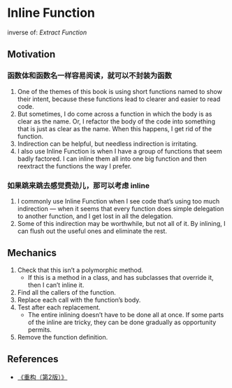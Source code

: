 # Inline Function

inverse of: *Extract Function*


## Motivation
### 函数体和函数名一样容易阅读，就可以不封装为函数
1. One of the themes of this book is using short functions named to show their intent, because these functions lead to clearer and easier to read code. 
2. But sometimes, I do come across a function in which the body is as clear as the name. Or, I refactor the body of the code into something that is just as clear as the name. When this happens, I get rid of the function. 
3. Indirection can be helpful, but needless indirection is irritating.
4. I also use Inline Function is when I have a group of functions that seem badly factored. I can inline them all into one big function and then reextract the functions the way I prefer.

### 如果跳来跳去感觉费劲儿，那可以考虑 inline
1. I commonly use Inline Function when I see code that’s using too much indirection — when it seems that every function does simple delegation to another function, and I get lost in all the delegation. 
2. Some of this indirection may be worthwhile, but not all of it. By inlining, I can flush out the useful ones and eliminate the rest.


## Mechanics
1. Check that this isn’t a polymorphic method.
    * If this is a method in a class, and has subclasses that override it, then I can’t inline it.
2. Find all the callers of the function.
3. Replace each call with the function’s body.
4. Test after each replacement.
    * The entire inlining doesn’t have to be done all at once. If some parts of the inline are tricky, they can be done gradually as opportunity permits.
5. Remove the function definition.


## References
* [《重构（第2版）》](https://book.douban.com/subject/33400354/)
